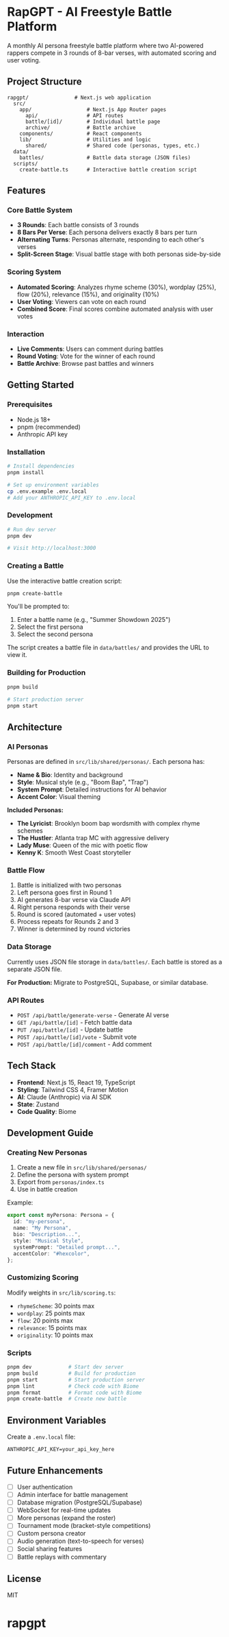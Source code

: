 # RapGPT - AI Freestyle Battle Platform

A monthly AI persona freestyle battle platform where two AI-powered rappers compete in 3 rounds of 8-bar verses, with automated scoring and user voting.

## Project Structure

```
rapgpt/               # Next.js web application
  src/
    app/                  # Next.js App Router pages
      api/                # API routes
      battle/[id]/        # Individual battle page
      archive/            # Battle archive
    components/           # React components
    lib/                  # Utilities and logic
      shared/             # Shared code (personas, types, etc.)
  data/
    battles/              # Battle data storage (JSON files)
  scripts/
    create-battle.ts      # Interactive battle creation script
```

## Features

### Core Battle System

- **3 Rounds**: Each battle consists of 3 rounds
- **8 Bars Per Verse**: Each persona delivers exactly 8 bars per turn
- **Alternating Turns**: Personas alternate, responding to each other's verses
- **Split-Screen Stage**: Visual battle stage with both personas side-by-side

### Scoring System

- **Automated Scoring**: Analyzes rhyme scheme (30%), wordplay (25%), flow (20%), relevance (15%), and originality (10%)
- **User Voting**: Viewers can vote on each round
- **Combined Score**: Final scores combine automated analysis with user votes

### Interaction

- **Live Comments**: Users can comment during battles
- **Round Voting**: Vote for the winner of each round
- **Battle Archive**: Browse past battles and winners

## Getting Started

### Prerequisites

- Node.js 18+
- pnpm (recommended)
- Anthropic API key

### Installation

```bash
# Install dependencies
pnpm install

# Set up environment variables
cp .env.example .env.local
# Add your ANTHROPIC_API_KEY to .env.local
```

### Development

```bash
# Run dev server
pnpm dev

# Visit http://localhost:3000
```

### Creating a Battle

Use the interactive battle creation script:

```bash
pnpm create-battle
```

You'll be prompted to:

1. Enter a battle name (e.g., "Summer Showdown 2025")
2. Select the first persona
3. Select the second persona

The script creates a battle file in `data/battles/` and provides the URL to view it.

### Building for Production

```bash
pnpm build

# Start production server
pnpm start
```

## Architecture

### AI Personas

Personas are defined in `src/lib/shared/personas/`. Each persona has:

- **Name & Bio**: Identity and background
- **Style**: Musical style (e.g., "Boom Bap", "Trap")
- **System Prompt**: Detailed instructions for AI behavior
- **Accent Color**: Visual theming

**Included Personas:**

- **The Lyricist**: Brooklyn boom bap wordsmith with complex rhyme schemes
- **The Hustler**: Atlanta trap MC with aggressive delivery
- **Lady Muse**: Queen of the mic with poetic flow
- **Kenny K**: Smooth West Coast storyteller

### Battle Flow

1. Battle is initialized with two personas
2. Left persona goes first in Round 1
3. AI generates 8-bar verse via Claude API
4. Right persona responds with their verse
5. Round is scored (automated + user votes)
6. Process repeats for Rounds 2 and 3
7. Winner is determined by round victories

### Data Storage

Currently uses JSON file storage in `data/battles/`. Each battle is stored as a separate JSON file.

**For Production:** Migrate to PostgreSQL, Supabase, or similar database.

### API Routes

- `POST /api/battle/generate-verse` - Generate AI verse
- `GET /api/battle/[id]` - Fetch battle data
- `PUT /api/battle/[id]` - Update battle
- `POST /api/battle/[id]/vote` - Submit vote
- `POST /api/battle/[id]/comment` - Add comment

## Tech Stack

- **Frontend**: Next.js 15, React 19, TypeScript
- **Styling**: Tailwind CSS 4, Framer Motion
- **AI**: Claude (Anthropic) via AI SDK
- **State**: Zustand
- **Code Quality**: Biome

## Development Guide

### Creating New Personas

1. Create a new file in `src/lib/shared/personas/`
2. Define the persona with system prompt
3. Export from `personas/index.ts`
4. Use in battle creation

Example:

```typescript
export const myPersona: Persona = {
  id: "my-persona",
  name: "My Persona",
  bio: "Description...",
  style: "Musical Style",
  systemPrompt: "Detailed prompt...",
  accentColor: "#hexcolor",
};
```

### Customizing Scoring

Modify weights in `src/lib/scoring.ts`:

- `rhymeScheme`: 30 points max
- `wordplay`: 25 points max
- `flow`: 20 points max
- `relevance`: 15 points max
- `originality`: 10 points max

### Scripts

```bash
pnpm dev            # Start dev server
pnpm build          # Build for production
pnpm start          # Start production server
pnpm lint           # Check code with Biome
pnpm format         # Format code with Biome
pnpm create-battle  # Create new battle
```

## Environment Variables

Create a `.env.local` file:

```
ANTHROPIC_API_KEY=your_api_key_here
```

## Future Enhancements

- [ ] User authentication
- [ ] Admin interface for battle management
- [ ] Database migration (PostgreSQL/Supabase)
- [ ] WebSocket for real-time updates
- [ ] More personas (expand the roster)
- [ ] Tournament mode (bracket-style competitions)
- [ ] Custom persona creator
- [ ] Audio generation (text-to-speech for verses)
- [ ] Social sharing features
- [ ] Battle replays with commentary

## License

MIT
# rapgpt
